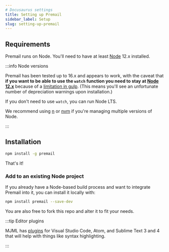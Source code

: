 ```yaml
---
# Docusaurus settings
title: Setting up Premail
sidebar_label: Setup
slug: setting-up-premail
---
```


## Requirements

Premail runs on Node. You'll need to have at least
[Node](https://nodejs.org/en/download/) 12.x installed.

:::info Node versions

Premail has been tested up to 16.x and appears to work, with the caveat that
**if you want to be able to use the `watch` function you need to stay at
[Node 12.x](https://github.com/nodejs/Release#release-schedule)** because of a
[limitation in gulp](https://github.com/gulpjs/glob-watcher/issues/55). (This
means you'll see an unfortunate number of depreciation warnings upon
installation.)

If you don't need to use `watch`, you can run Node LTS.

We recommend using [n](https://github.com/tj/n) or
[nvm](https://github.com/nvm-sh/nvm) if you're managing multiple versions of
Node.

:::

## Installation

```bash
npm install -g premail
```

That's it!

### Add to an existing Node project

If you already have a Node-based build process and want to integrate Premail
into it, you can install it locally with:

```bash
npm install premail --save-dev
```

You are also free to fork this repo and alter it to fit your needs.

:::tip Editor plugins

MJML has [plugins](https://documentation.mjml.io/#applications-and-plugins) for
Visual Studio Code, Atom, and Sublime Text 3 and 4 that will help with things
like syntax highlighting.

:::
